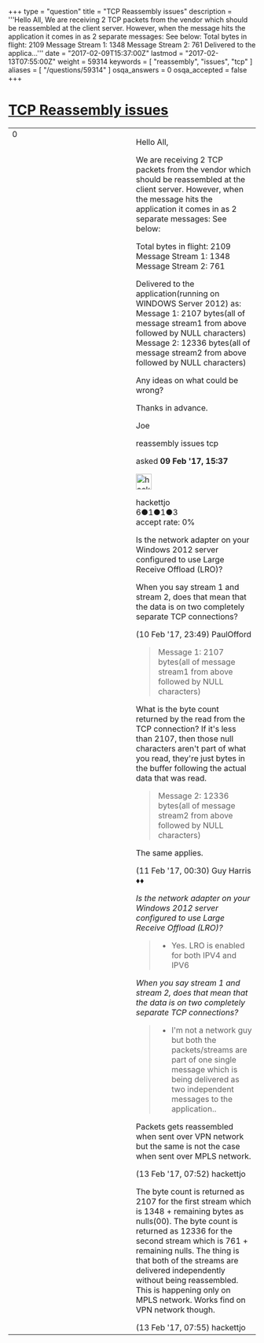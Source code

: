 +++
type = "question"
title = "TCP Reassembly issues"
description = '''Hello All, We are receiving 2 TCP packets from the vendor which should be reassembled at the client server. However, when the message hits the application it comes in as 2 separate messages: See below: Total bytes in flight: 2109 Message Stream 1: 1348  Message Stream 2: 761 Delivered to the applica...'''
date = "2017-02-09T15:37:00Z"
lastmod = "2017-02-13T07:55:00Z"
weight = 59314
keywords = [ "reassembly", "issues", "tcp" ]
aliases = [ "/questions/59314" ]
osqa_answers = 0
osqa_accepted = false
+++

<div class="headNormal">

# [TCP Reassembly issues](/questions/59314/tcp-reassembly-issues)

</div>

<div id="main-body">

<div id="askform">

<table id="question-table" style="width:100%;"><colgroup><col style="width: 50%" /><col style="width: 50%" /></colgroup><tbody><tr class="odd"><td style="width: 30px; vertical-align: top"><div class="vote-buttons"><span id="post-59314-upvote" class="ajax-command post-vote up" rel="nofollow" title="I like this post (click again to cancel)"> </span><div id="post-59314-score" class="post-score" title="current number of votes">0</div><span id="post-59314-downvote" class="ajax-command post-vote down" rel="nofollow" title="I dont like this post (click again to cancel)"> </span> <span id="favorite-mark" class="ajax-command favorite-mark" rel="nofollow" title="mark/unmark this question as favorite (click again to cancel)"> </span><div id="favorite-count" class="favorite-count"></div></div></td><td><div id="item-right"><div class="question-body"><p>Hello All,</p><p>We are receiving 2 TCP packets from the vendor which should be reassembled at the client server. However, when the message hits the application it comes in as 2 separate messages: See below:</p><p>Total bytes in flight: 2109 Message Stream 1: 1348 Message Stream 2: 761</p><p>Delivered to the application(running on WINDOWS Server 2012) as: Message 1: 2107 bytes(all of message stream1 from above followed by NULL characters) Message 2: 12336 bytes(all of message stream2 from above followed by NULL characters)</p><p>Any ideas on what could be wrong?</p><p>Thanks in advance.</p><p>Joe</p></div><div id="question-tags" class="tags-container tags"><span class="post-tag tag-link-reassembly" rel="tag" title="see questions tagged &#39;reassembly&#39;">reassembly</span> <span class="post-tag tag-link-issues" rel="tag" title="see questions tagged &#39;issues&#39;">issues</span> <span class="post-tag tag-link-tcp" rel="tag" title="see questions tagged &#39;tcp&#39;">tcp</span></div><div id="question-controls" class="post-controls"></div><div class="post-update-info-container"><div class="post-update-info post-update-info-user"><p>asked <strong>09 Feb '17, 15:37</strong></p><img src="https://secure.gravatar.com/avatar/87a317301dfa64daadd15940beaa357f?s=32&amp;d=identicon&amp;r=g" class="gravatar" width="32" height="32" alt="hackettjo&#39;s gravatar image" /><p><span>hackettjo</span><br />
<span class="score" title="6 reputation points">6</span><span title="1 badges"><span class="badge1">●</span><span class="badgecount">1</span></span><span title="1 badges"><span class="silver">●</span><span class="badgecount">1</span></span><span title="3 badges"><span class="bronze">●</span><span class="badgecount">3</span></span><br />
<span class="accept_rate" title="Rate of the user&#39;s accepted answers">accept rate:</span> <span title="hackettjo has no accepted answers">0%</span></p></div></div><div id="comments-container-59314" class="comments-container"><span id="59343"></span><div id="comment-59343" class="comment"><div id="post-59343-score" class="comment-score"></div><div class="comment-text"><p>Is the network adapter on your Windows 2012 server configured to use Large Receive Offload (LRO)?</p><p>When you say stream 1 and stream 2, does that mean that the data is on two completely separate TCP connections?</p></div><div id="comment-59343-info" class="comment-info"><span class="comment-age">(10 Feb '17, 23:49)</span> <span class="comment-user userinfo">PaulOfford</span></div></div><span id="59345"></span><div id="comment-59345" class="comment"><div id="post-59345-score" class="comment-score"></div><div class="comment-text"><blockquote><p>Message 1: 2107 bytes(all of message stream1 from above followed by NULL characters)</p></blockquote><p>What is the byte count returned by the read from the TCP connection? If it's less than 2107, then those null characters aren't part of what you read, they're just bytes in the buffer following the actual data that was read.</p><blockquote><p>Message 2: 12336 bytes(all of message stream2 from above followed by NULL characters)</p></blockquote><p>The same applies.</p></div><div id="comment-59345-info" class="comment-info"><span class="comment-age">(11 Feb '17, 00:30)</span> <span class="comment-user userinfo">Guy Harris ♦♦</span></div></div><span id="59375"></span><div id="comment-59375" class="comment"><div id="post-59375-score" class="comment-score"></div><div class="comment-text"><p><em>Is the network adapter on your Windows 2012 server configured to use Large Receive Offload (LRO)?</em></p><blockquote><ul><li>Yes. LRO is enabled for both IPV4 and IPV6</li></ul></blockquote><p><em>When you say stream 1 and stream 2, does that mean that the data is on two completely separate TCP connections?</em></p><blockquote><ul><li>I'm not a network guy but both the packets/streams are part of one single message which is being delivered as two independent messages to the application..</li></ul></blockquote><p>Packets gets reassembled when sent over VPN network but the same is not the case when sent over MPLS network.</p></div><div id="comment-59375-info" class="comment-info"><span class="comment-age">(13 Feb '17, 07:52)</span> <span class="comment-user userinfo">hackettjo</span></div></div><span id="59376"></span><div id="comment-59376" class="comment"><div id="post-59376-score" class="comment-score"></div><div class="comment-text"><p>The byte count is returned as 2107 for the first stream which is 1348 + remaining bytes as nulls(00). The byte count is returned as 12336 for the second stream which is 761 + remaining nulls. The thing is that both of the streams are delivered independently without being reassembled. This is happening only on MPLS network. Works find on VPN network though.</p></div><div id="comment-59376-info" class="comment-info"><span class="comment-age">(13 Feb '17, 07:55)</span> <span class="comment-user userinfo">hackettjo</span></div></div></div><div id="comment-tools-59314" class="comment-tools"></div><div class="clear"></div><div id="comment-59314-form-container" class="comment-form-container"></div><div class="clear"></div></div></td></tr></tbody></table>

</div>

</div>

